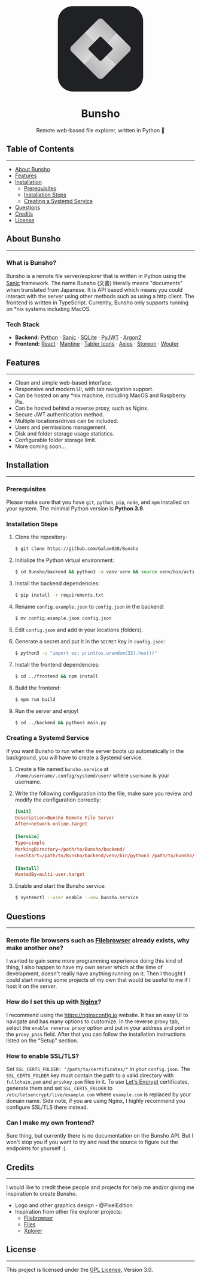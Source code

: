 <div align="center">
    <img src="./media/bunsho-logo.svg" alt="Bunsho Logo" />
    <h1>Bunsho</h1>
    <p>Remote web-based file explorer, written in Python 🐍</p>
</div>

## Table of Contents

---

-   [About Bunsho](#about)
-   [Features](#features)
-   [Installation](#installation)
    -   [Prerequisites](#prerequisites)
    -   [Installation Steps](#installation-steps)
    -   [Creating a Systemd Service](#creating-a-systemd-service)
-   [Questions](#questions)
-   [Credits](#credits)
-   [License](#license)

## About Bunsho

---

### What is Bunsho?

Bunsho is a remote file server/explorer that is written in Python using the
[Sanic](https://sanic.dev) framework. The name Bunsho (文書) literally means
"documents" when translated from Japanese. It is API based which means you could
interact with the server using other methods such as using a http client. The
frontend is written in TypeScript. Currently, Bunsho only supports running on
\*nix systems including MacOS.

### Tech Stack

-   **Backend:** [Python](https://python.org) · [Sanic](https://sanic.dev) ·
    [SQLite](https://sqlite.org) · [PyJWT](https://pypi.org/project/PyJWT) ·
    [Argon2](https://github.com/p-h-c/phc-winner-argon2)
-   **Frontend:** [React](https://reactjs.org) · [Mantine](https://mantine.dev)
    · [Tabler Icons](https://tabler-icons.io) · [Axios](https://axios-http.com)
    · [Storeon](https://github.com/storeon/storeon) · [Wouter](https://github.com/molefrog/wouter)

## Features

---

-   Clean and simple web-based interface.
-   Responsive and modern UI, with tab navigation support.
-   Can be hosted on any \*nix machine, including MacOS and Raspberry Pis.
-   Can be hosted behind a reverse proxy, such as Nginx.
-   Secure JWT authentication method.
-   Multiple locations/drives can be included.
-   Users and permissions management.
-   Disk and folder storage usage statistics.
-   Configurable folder storage limit.
-   More coming soon...

## Installation

---

### Prerequisites

Please make sure that you have `git`, `python`, `pip`, `node`, and `npm`
installed on your system. The minimal Python version is **Python 3.9**.

### Installation Steps

1. Clone the repository:

    ```sh
    $ git clone https://github.com/Galax028/Bunsho
    ```

2. Initialize the Python virtual environment:

    ```sh
    $ cd Bunsho/backend && python3 -m venv venv && source venv/bin/activate
    ```

3. Install the backend dependencies:

    ```sh
    $ pip install -r requirements.txt
    ```

4. Rename `config.example.json` to `config.json` in the backend:

    ```sh
    $ mv config.example.json config.json
    ```

5. Edit `config.json` and add in your locations (folders).

6. Generate a secret and put it in the `SECRET` key in `config.json`:

    ```sh
    $ python3 -c "import os; print(os.urandom(32).hex())"
    ```

7. Install the frontend dependencies:

    ```sh
    $ cd ../frontend && npm install
    ```

8. Build the frontend:

    ```sh
    $ npm run build
    ```

9. Run the server and enjoy!

    ```sh
    $ cd ../backend && python3 main.py
    ```

### Creating a Systemd Service

If you want Bunsho to run when the server boots up automatically in the
background, you will have to create a Systemd service.

1. Create a file named `bunsho.service` at `/home/username/.config/systemd/user/` where `username` is your username.

2. Write the following configuration into the file, make sure you review and modify the configuration correctly:

    ```toml
    [Unit]
    Description=Bunsho Remote File Server
    After=network-online.target

    [Service]
    Type=simple
    WorkingDirectory=/path/to/Bunsho/backend/
    ExecStart=/path/to/Bunsho/backend/venv/bin/python3 /path/to/Bunsho/backend/main.py

    [Install]
    WantedBy=multi-user.target
    ```

3. Enable and start the Bunsho service:

    ```sh
    $ systemctl --user enable --now bunsho.service
    ```

## Questions

---

### Remote file browsers such as [Filebrowser](https://github.com/filebrowser/filebrowser) already exists, why make another one?

I wanted to gain some more programming experience doing this kind of thing, I
also happen to have my own server which at the time of development, doesn't
really have anything running on it. Then I thought I could start making some
projects of my own that would be useful to me if I host it on the server.

### How do I set this up with [Nginx](https://nginx.org)?

I recommend using the https://nginxconfig.io website. It has an easy UI to
navigate and has many options to customize. In the reverse proxy tab, select
the `enable reverse proxy` option and put in your address and port in the
`proxy_pass` field. After that you can follow the installation instructions
listed on the "Setup" section.

### How to enable SSL/TLS?

Set `SSL_CERTS_FOLDER: "/path/to/certificates/"` in your `config.json`. The
`SSL_CERTS_FOLDER` key must contain the path to a valid directory with
`fullchain.pem` and `privkey.pem` files in it. To use [Let's Encrypt](https://letsencrypt.org)
certificates, generate them and set `SSL_CERTS_FOLDER` to `/etc/letsencrypt/live/example.com`
where `example.com` is replaced by your domain name. Side note, if you are
using Nginx, I highly recommend you configure SSL/TLS there instead.

### Can I make my own frontend?

Sure thing, but currently there is no documentation on the Bunsho API. But I
won't stop you if you want to try and read the source to figure out the
endpoints for yourself :).

## Credits

---

I would like to credit these people and projects for help me and/or giving me
inspiration to create Bunsho.

-   Logo and other graphics design - @PixelEdition
-   Inspiration from other file explorer projects:
    -   [Filebrowser](https://github.com/filebrowser/filebrowser)
    -   [Files](https://github.com/files-community/Files)
    -   [Xplorer](https://github.com/kimlimjustin/xplorer)

## License

---

This project is licensed under the [GPL License](./LICENSE), Version 3.0.
